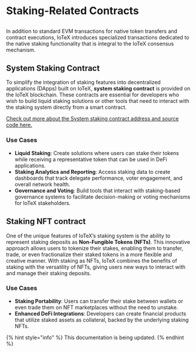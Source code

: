 # Staking-Related Contracts

##

In addition to standard EVM transactions for native token transfers and contract executions, IoTeX introduces specialized transactions dedicated to the native staking functionality that is integral to the IoTeX consensus mechanism.

## System Staking Contract

To simplify the integration of staking features into decentralized applications (DApps) built on IoTeX, **system staking contract** is provided on the IoTeX blockchain. These contracts are essential for developers who wish to build liquid staking solutions or other tools that need to interact with the staking system directly from a smart contract.

[Check out more about the System staking contract address and source code here.](https://docs.iotex.io/builders/defi/liquid-staking-dapps#the-system-staking-contract)

### Use Cases

* **Liquid Staking**: Create solutions where users can stake their tokens while receiving a representative token that can be used in DeFi applications.
* **Staking Analytics and Reporting**: Access staking data to create dashboards that track delegate performance, voter engagement, and overall network health.
* **Governance and Voting**: Build tools that interact with staking-based governance systems to facilitate decision-making or voting mechanisms for IoTeX stakeholders.

## Staking NFT contract

One of the unique features of IoTeX’s staking system is the ability to represent staking deposits as **Non-Fungible Tokens (NFTs)**. This innovative approach allows users to tokenize their stakes, enabling them to transfer, trade, or even fractionalize their staked tokens in a more flexible and creative manner. With staking as NFTs, IoTeX combines the benefits of staking with the versatility of NFTs, giving users new ways to interact with and manage their staking deposits.

### Use Cases

* **Staking Portability**: Users can transfer their stake between wallets or even trade them on NFT marketplaces without the need to unstake.
* **Enhanced DeFi Integrations**: Developers can create financial products that utilize staked assets as collateral, backed by the underlying staking NFTs.

{% hint style="info" %}
This documentation is being updated.
{% endhint %}

